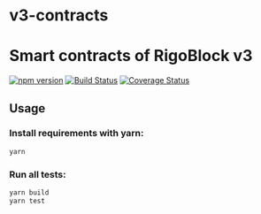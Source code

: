 # v3-contracts
Smart contracts of RigoBlock v3
=====================

[![npm version](https://badge.fury.io/js/.svg)](https://badge.fury.io/js/)
[![Build Status](https://github.com/rigoblock/v3-contracts/workflows/v3-contracts/badge.svg?branch=development)](https://github.com/rigoblock/v3-contracts/actions)
[![Coverage Status](https://coveralls.io/repos/github/rigoblock/v3-contracts/badge.svg?branch=development)](https://coveralls.io/github/rigoblock/v3-contracts)


Usage
-----
### Install requirements with yarn:

```bash
yarn
```

### Run all tests:

```bash
yarn build
yarn test
```
